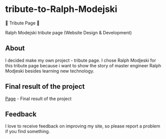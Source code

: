 # tribute-to-Ralph-Modejski
🌉 Tribute Page 🌉

Ralph Modejski tribute page (Website Design & Development)

## About
I decided make my own project - tribute page. I chose Ralph Modjeski for this tribute page because i want to show the story of master engineer Ralph Modjeski besides learning new technology.

## Final result of the project
[Page](https://darekrepos.github.io/tribute-to-Ralph-Modejski/) - Final result of the project

## Feedback
I love to receive feedback on improving my site, so please report a problem if you find something.
